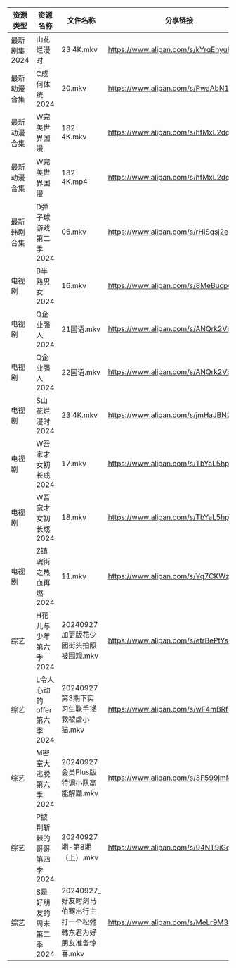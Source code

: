 | 资源类型     | 资源名称               | 文件名称                                    | 分享链接                                 | 更新时间                |
| -------- | ------------------ | --------------------------------------- | ------------------------------------ | ------------------- |
| 最新剧集2024 | 山花烂漫时              | 23 4K.mkv                               | https://www.alipan.com/s/kYrqEhyubos | 2024-09-27 00:11:36 |
| 最新动漫合集   | C成何体统2024          | 20.mkv                                  | https://www.alipan.com/s/PwaAbN16cec | 2024-09-27 12:10:49 |
| 最新动漫合集   | W完美世界国漫            | 182 4K.mkv                              | https://www.alipan.com/s/hfMxL2dqhGu | 2024-09-27 00:11:03 |
| 最新动漫合集   | W完美世界国漫            | 182 4K.mp4                              | https://www.alipan.com/s/hfMxL2dqhGu | 2024-09-27 08:10:55 |
| 最新韩剧合集   | D弹子球游戏第二季2024      | 06.mkv                                  | https://www.alipan.com/s/rHiSqsj2emw | 2024-09-27 12:05:47 |
| 电视剧      | B半熟男女2024          | 16.mkv                                  | https://www.alipan.com/s/8MeBucp622T | 2024-09-27 14:05:12 |
| 电视剧      | Q企业强人2024          | 21国语.mkv                                | https://www.alipan.com/s/ANQrk2VbMA4 | 2024-09-27 14:06:51 |
| 电视剧      | Q企业强人2024          | 22国语.mkv                                | https://www.alipan.com/s/ANQrk2VbMA4 | 2024-09-27 14:06:50 |
| 电视剧      | S山花烂漫时2024         | 23 4K.mkv                               | https://www.alipan.com/s/jmHaJBN2VLu | 2024-09-27 00:07:19 |
| 电视剧      | W吾家才女初长成2024       | 17.mkv                                  | https://www.alipan.com/s/TbYaL5hpuJZ | 2024-09-27 14:07:42 |
| 电视剧      | W吾家才女初长成2024       | 18.mkv                                  | https://www.alipan.com/s/TbYaL5hpuJZ | 2024-09-27 14:07:41 |
| 电视剧      | Z镇魂街之热血再燃2024      | 11.mkv                                  | https://www.alipan.com/s/Yq7CKWzWVST | 2024-09-27 14:08:21 |
| 综艺       | H花儿与少年第六季2024      | 20240927加更版花少团街头拍照被围观.mkv               | https://www.alipan.com/s/etrBePtYsJ7 | 2024-09-27 14:08:47 |
| 综艺       | L令人心动的offer第六季2024 | 20240927第3期下实习生联手拯救被虐小猫.mkv             | https://www.alipan.com/s/wF4mBRf7vAS | 2024-09-27 14:08:57 |
| 综艺       | M密室大逃脱第六季2024      | 20240927会员Plus版特调小队高能解题.mkv             | https://www.alipan.com/s/3F599jmMJTn | 2024-09-27 14:09:05 |
| 综艺       | P披荆斩棘的哥哥第四季2024    | 20240927期-第8期（上）.mkv                    | https://www.alipan.com/s/94NT9iGe94e | 2024-09-27 14:09:24 |
| 综艺       | S是好朋友的周末第二季2024    | 20240927_好友时刻马伯骞出行主打一个松弛韩东君为好朋友准备惊喜.mkv | https://www.alipan.com/s/MeLr9M3vuvt | 2024-09-27 14:09:42 |
